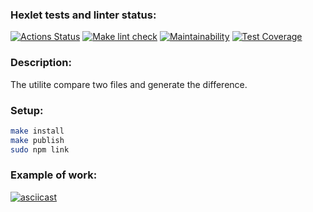 ### Hexlet tests and linter status:
[![Actions Status](https://github.com/Logan4646/backend-project-46/workflows/hexlet-check/badge.svg)](https://github.com/Logan4646/backend-project-46/actions)
[![Make lint check](https://github.com/Logan4646/backend-project-46/actions/workflows/make-lint-check.yml/badge.svg)](https://github.com/Logan4646/backend-project-46/actions)
[![Maintainability](https://api.codeclimate.com/v1/badges/a605e7b84bfbca08197d/maintainability)](https://codeclimate.com/github/Logan4646/backend-project-46/maintainability)
[![Test Coverage](https://api.codeclimate.com/v1/badges/a605e7b84bfbca08197d/test_coverage)](https://codeclimate.com/github/Logan4646/backend-project-46/test_coverage) 
### Description:  
The utilite compare two files and generate the difference.  
  
### Setup: 

```bash
make install  
make publish  
sudo npm link  
```
### Example of work:
[![asciicast](https://asciinema.org/a/wCzKUyCEqEeWWaSo44TPOkGE4.svg)](https://asciinema.org/a/wCzKUyCEqEeWWaSo44TPOkGE4)
